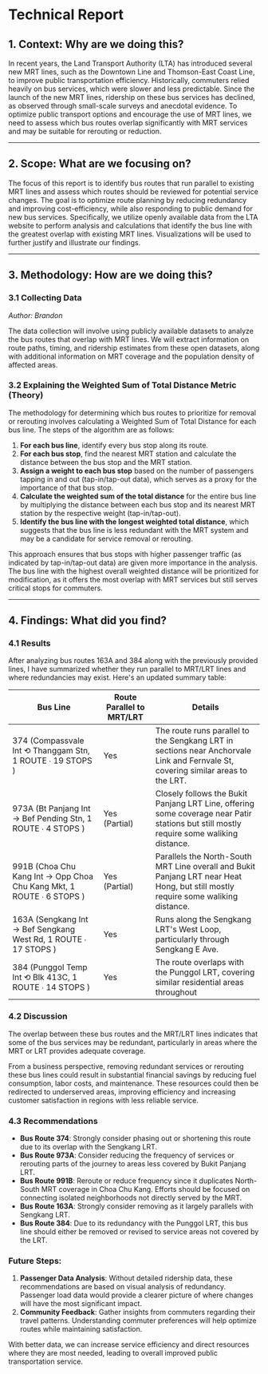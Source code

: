 # Technical Report

## 1. Context: Why are we doing this?


In recent years, the Land Transport Authority (LTA) has introduced several new MRT lines, such as the Downtown Line and Thomson-East Coast Line, to improve public transportation efficiency. Historically, commuters relied heavily on bus services, which were slower and less predictable. Since the launch of the new MRT lines, ridership on these bus services has declined, as observed through small-scale surveys and anecdotal evidence. To optimize public transport options and encourage the use of MRT lines, we need to assess which bus routes overlap significantly with MRT services and may be suitable for rerouting or reduction.

---

## 2. Scope: What are we focusing on?


The focus of this report is to identify bus routes that run parallel to existing MRT lines and assess which routes should be reviewed for potential service changes. The goal is to optimize route planning by reducing redundancy and improving cost-efficiency, while also responding to public demand for new bus services. Specifically, we utilize openly available data from the LTA website to perform analysis and calculations that identify the bus line with the greatest overlap with existing MRT lines. Visualizations will be used to further justify and illustrate our findings.


---

## 3. Methodology: How are we doing this?

### 3.1 Collecting Data
*Author: Brandon*

The data collection will involve using publicly available datasets to analyze the bus routes that overlap with MRT lines. We will extract information on route paths, timing, and ridership estimates from these open datasets, along with additional information on MRT coverage and the population density of affected areas.

### 3.2 Explaining the Weighted Sum of Total Distance Metric (Theory)

The methodology for determining which bus routes to prioritize for removal or rerouting involves calculating a Weighted Sum of Total Distance for each bus line. The steps of the algorithm are as follows:

1. **For each bus line**, identify every bus stop along its route.
2. **For each bus stop**, find the nearest MRT station and calculate the distance between the bus stop and the MRT station.
3. **Assign a weight to each bus stop** based on the number of passengers tapping in and out (tap-in/tap-out data), which serves as a proxy for the importance of that bus stop.
4. **Calculate the weighted sum of the total distance** for the entire bus line by multiplying the distance between each bus stop and its nearest MRT station by the respective weight (tap-in/tap-out).
5. **Identify the bus line with the longest weighted total distance**, which suggests that the bus line is less redundant with the MRT system and may be a candidate for service removal or rerouting.

This approach ensures that bus stops with higher passenger traffic (as indicated by tap-in/tap-out data) are given more importance in the analysis. The bus line with the highest overall weighted distance will be prioritized for modification, as it offers the most overlap with MRT services but still serves critical stops for commuters.


---

## 4. Findings: What did you find?

### 4.1 Results

After analyzing bus routes 163A and 384 along with the previously provided lines, I have summarized whether they run parallel to MRT/LRT lines and where redundancies may exist. Here's an updated summary table:

| **Bus Line** | **Route Parallel to MRT/LRT** | **Details** |
|--------------|-------------------------------|-------------|
| 374 (Compassvale Int ⟲ Thanggam Stn, 1 ROUTE ∙ 19 STOPS  ) | Yes | The route runs parallel to the Sengkang LRT in sections near Anchorvale Link and Fernvale St, covering similar areas to the LRT. |
| 973A (Bt Panjang Int → Bef Pending Stn, 1 ROUTE ∙ 4 STOPS  ) | Yes (Partial) | Closely follows the Bukit Panjang LRT Line, offering some coverage near Patir stations but still mostly require some waliking distance. |
| 991B (Choa Chu Kang Int → Opp Choa Chu Kang Mkt, 1 ROUTE ∙ 6 STOPS  ) | Yes (Partial) | Parallels the North-South MRT Line overall and Bukit Panjang LRT near Heat Hong, but still mostly require some waliking distance. |
| 163A (Sengkang Int → Bef Sengkang West Rd, 1 ROUTE ∙ 17 STOPS ) | Yes | Runs along the Sengkang LRT's West Loop, particularly through Sengkang E Ave. |
| 384 (Punggol Temp Int ⟲ Blk 413C, 1 ROUTE ∙ 14 STOPS  ) | Yes | The route overlaps with the Punggol LRT, covering similar residential areas throughout |

### 4.2 Discussion

The overlap between these bus routes and the MRT/LRT lines indicates that some of the bus services may be redundant, particularly in areas where the MRT or LRT provides adequate coverage. 

From a business perspective, removing redundant services or rerouting these bus lines could result in substantial financial savings by reducing fuel consumption, labor costs, and maintenance. These resources could then be redirected to underserved areas, improving efficiency and increasing customer satisfaction in regions with less reliable service.

### 4.3 Recommendations

- **Bus Route 374**: Strongly consider phasing out or shortening this route due to its overlap with the Sengkang LRT.
- **Bus Route 973A**: Consider reducing the frequency of services or rerouting parts of the journey to areas less covered by Bukit Panjang LRT.
- **Bus Route 991B**: Reroute or reduce frequency since it duplicates North-South MRT coverage in Choa Chu Kang. Efforts should be focused on connecting isolated neighborhoods not directly served by the MRT.
- **Bus Route 163A**: Strongly consider removing as it largely parallels with Sengkang LRT.
- **Bus Route 384**: Due to its redundancy with the Punggol LRT, this bus line should either be removed or revised to service areas not covered by the LRT.


### Future Steps:
1. **Passenger Data Analysis**: Without detailed ridership data, these recommendations are based on visual analysis of redundancy. Passenger load data would provide a clearer picture of where changes will have the most significant impact.
2. **Community Feedback**: Gather insights from commuters regarding their travel patterns. Understanding commuter preferences will help optimize routes while maintaining satisfaction.

With better data, we can increase service efficiency and direct resources where they are most needed, leading to overall improved public transportation service.


